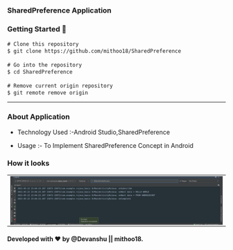 ### SharedPreference Application

### Getting Started 🚀

```
# Clone this repository
$ git clone https://github.com/mithoo18/SharedPreference

# Go into the repository
$ cd SharedPreference

# Remove current origin repository
$ git remote remove origin
```

---

### About Application

- Technology Used :-Android Studio,SharedPreference

- Usage :- To Implement SharedPreference Concept in Android

### How it looks 

<table>
<tr>
  <td><img align="left" src="https://github.com/mithoo18/RXJAVA-Basic/blob/master/gitimg/1.png" alt="Page 1" /></td>
  </tr>
</table>

#### Developed with ❤ by @Devanshu || mithoo18.
